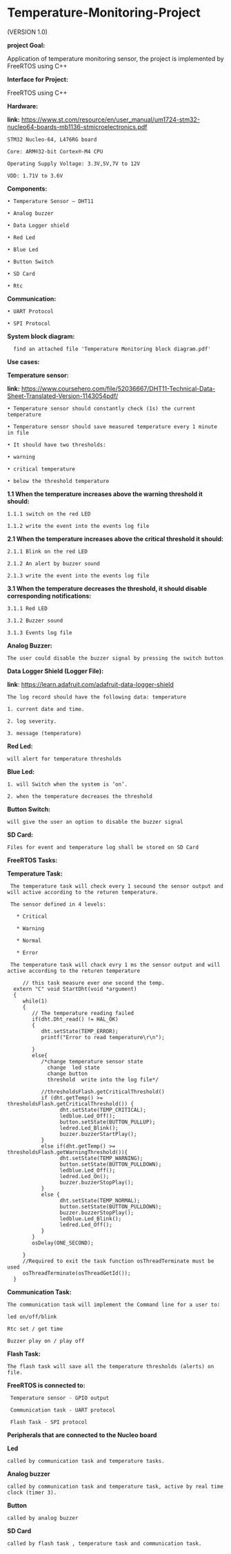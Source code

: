 # **Temperature-Monitoring-Project**
(VERSION 1.0)


**project Goal:**

   Application of temperature monitoring sensor, the project is implemented by FreeRTOS using C++ 

**Interface for Project:**

   FreeRTOS using C++

**Hardware:**
 
 **link:** https://www.st.com/resource/en/user_manual/um1724-stm32-nucleo64-boards-mb1136-stmicroelectronics.pdf

    STM32 Nucleo-64, L476RG board
    
    Core: ARM®32-bit Cortex®-M4 CPU

    Operating Supply Voltage: 3.3V,5V,7V to 12V
    
    VDD: 1.71V to 3.6V

**Components:**

    • Temperature Sensor – DHT11
    
    • Analog buzzer 
    
    • Data Logger shield
    
    • Red Led
    
    • Blue Led
    
    • Button Switch
    
    • SD Card
    
    • Rtc 
    
**Communication:**
    
    • UART Protocol 
    
    • SPI Protocol


**System block diagram:**

      find an attached file 'Temperature Monitoring block diagram.pdf'



**Use cases:**

**Temperature sensor:**

**link:** https://www.coursehero.com/file/52036667/DHT11-Technical-Data-Sheet-Translated-Version-1143054pdf/ 

    • Temperature sensor should constantly check (1s) the current temperature
    
    • Temperature sensor should save measured temperature every 1 minute in file
    
    • It should have two thresholds:
    
    • warning
    
    • critical temperature
    
    • below the threshold temperature
    
**1.1 When the temperature increases above the warning threshold it should:**

    1.1.1 switch on the red LED

    1.1.2 write the event into the events log file

**2.1 When the temperature increases above the critical threshold it should:** 

    2.1.1 Blink on the red LED 

    2.1.2 An alert by buzzer sound 

    2.1.3 write the event into the events log file

**3.1 When the temperature decreases the threshold, it should disable corresponding notifications:**

    3.1.1 Red LED

    3.1.2 Buzzer sound

    3.1.3 Events log file
 
**Analog Buzzer:**

    The user could disable the buzzer signal by pressing the switch button

**Data Logger Shield (Logger File):**

**link**: https://learn.adafruit.com/adafruit-data-logger-shield

    The log record should have the following data: temperature

    1. current date and time.

    2. log severity.

    3. message (temperature)

**Red Led:**

    will alert for temperature thresholds

**Blue Led:**

    1. will Switch when the system is ‘on’.

    2. when the temperature decreases the threshold

**Button Switch:**

    will give the user an option to disable the buzzer signal

**SD Card:**

    Files for event and temperature log shall be stored on SD Card

**FreeRTOS Tasks:**

**Temperature Task:**

     The temperature task will check every 1 secound the sensor output and will active according to the returen temperature.
      
     The sensor defined in 4 levels:
         
       * Critical 
         
       * Warning 
         
       * Normal 
         
       * Error
   
     The temperature task will chack evry 1 ms the sensor output and will active according to the returen temperature

         // this task measure ever one second the temp.
      extern "C" void StartDht(void *argument)
      {
         while(1)
         {
            // The temperature reading failed
            if(dht.Dht_read() != HAL_OK)
            {
               dht.setState(TEMP_ERROR);
               printf("Error to read temperature\r\n");

            }
            else{
               /*change temperature sensor state
                 change  led state
                 change button
                 threshold  write into the log file*/

               //thresholdsFlash.getCriticalThreshold()
               if (dht.getTemp() >= thresholdsFlash.getCriticalThreshold()) {
                     dht.setState(TEMP_CRITICAL);
                     ledblue.Led_Off();
                     button.setState(BUTTON_PULLUP);
                     ledred.Led_Blink();
                     buzzer.buzzerStartPlay();
               }
               else if(dht.getTemp() >= thresholdsFlash.getWarningThreshold()){
                     dht.setState(TEMP_WARNING);
                     button.setState(BUTTON_PULLDOWN);
                     ledblue.Led_Off();
                     ledred.Led_On();
                     buzzer.buzzerStopPlay();
               }
               else {
                     dht.setState(TEMP_NORMAL);
                     button.setState(BUTTON_PULLDOWN);
                     buzzer.buzzerStopPlay();
                     ledblue.Led_Blink();
                     ledred.Led_Off();
               }
            }
            osDelay(ONE_SECOND);

         }
         //Required to exit the task function osThreadTerminate must be used
         osThreadTerminate(osThreadGetId());
      }

**Communication Task:**

    The communication task will implement the Command line for a user to:

    led on/off/blink

    Rtc set / get time 
    
    Buzzer play on / play off

**Flash Task:**

    The flash task will save all the temperature thresholds (alerts) on file.


**FreeRTOS is connected to:**

     Temperature sensor - GPIO output
       
     Communication task - UART protocol
       
     Flash Task - SPI protocol
       
**Peripherals that are connected to the Nucleo board**

**Led**  

    called by communication task and temperature tasks.

**Analog buzzer** 
    
    called by communication task and temperature task, active by real time clock (timer 3).

**Button**  
    
    called by analog buzzer

**SD Card** 
    
    called by flash task , temperature task and communication task.




